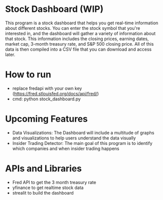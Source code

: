 # Stock Dashboard (WIP)
This program is a stock dashboard that helps you get real-time information about different stocks. You can enter the stock symbol that you're interested in, and the dashboard will gather a variety of information about that stock. This information includes the closing prices, earning dates, market cap, 3-month treasury rate, and S&P 500 closing price. All of this data is then compiled into a CSV file that you can download and access later.

# How to run
- replace fredapi with your own key (https://fred.stlouisfed.org/docs/api/fred/)
- cmd: python stock_dashboard.py

# Upcoming Features
- Data Visualizations: The Dashboard will include a multitude of graphs and visualizations to help users understand the data visually
- Insider Trading Detector: The main goal of this program is to identify which companies and when insider trading happens

# APIs and Libraries
- Fred API to get the 3 month treasury rate
- yfinance to get realtime stock data
- strealit to build the dashboard
